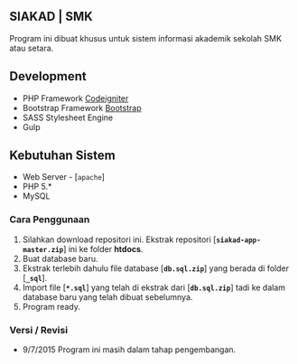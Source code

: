 ## SIAKAD | SMK

Program ini dibuat khusus untuk sistem informasi akademik sekolah SMK atau setara.

## Development

- PHP Framework [Codeigniter](http://codeigniter.com/)
- Bootstrap Framework [Bootstrap](http://getbootstrap.com/)
- SASS Stylesheet Engine
- Gulp

## Kebutuhan Sistem

- Web Server - [`apache`]
- PHP 5.*
- MySQL

### Cara Penggunaan

1. Silahkan download repositori ini. Ekstrak repositori [**`siakad-app-master.zip`**] ini ke folder **htdocs**.
2. Buat database baru.
3. Ekstrak terlebih dahulu file database [**`db.sql.zip`**] yang berada di folder [**`_sql`**].
4. Import file [**`*.sql`**] yang telah di ekstrak dari [**`db.sql.zip`**] tadi ke dalam database baru yang telah dibuat sebelumnya.
5. Program ready.

### Versi / Revisi

- 9/7/2015 Program ini masih dalam tahap pengembangan.